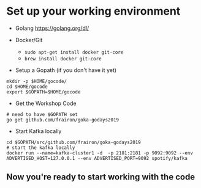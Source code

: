# Set up your working environment

* Golang https://golang.org/dl/
* Docker/Git
  * `sudo apt-get install docker git-core`
  * `brew install docker git-core`

* Setup a Gopath (if you don't have it yet)

```
mkdir -p $HOME/gocode/
cd $HOME/gocode
export $GOPATH=$HOME/gocode
```

* Get the Workshop Code

```
# need to have $GOPATH set
go get github.com/frairon/goka-godays2019
```


* Start Kafka locally

```
cd $GOPATH/src/github.com/frairon/goka-godays2019
# start the kafka locally
docker run --name=kafka-cluster1 -d  -p 2181:2181 -p 9092:9092 --env ADVERTISED_HOST=127.0.0.1 --env ADVERTISED_PORT=9092 spotify/kafka

```


## Now you're ready to start working with the code
